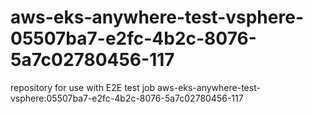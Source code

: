# aws-eks-anywhere-test-vsphere-05507ba7-e2fc-4b2c-8076-5a7c02780456-117
repository for use with E2E test job aws-eks-anywhere-test-vsphere:05507ba7-e2fc-4b2c-8076-5a7c02780456-117
